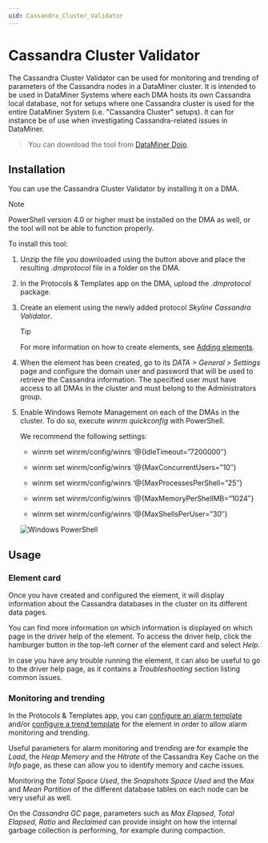 ```yaml
---
uid: Cassandra_Cluster_Validator
---
```


# Cassandra Cluster Validator

The Cassandra Cluster Validator can be used for monitoring and trending of parameters of the Cassandra nodes in a DataMiner cluster. It is intended to be used in DataMiner Systems where each DMA hosts its own Cassandra local database, not for setups where one Cassandra cluster is used for the entire DataMiner System (i.e. "Cassandra Cluster" setups). It can for instance be of use when investigating Cassandra-related issues in DataMiner.

> You can download the tool from [DataMiner Dojo](https://community.dataminer.services/download/cassandraclustervalidator/).

## Installation

You can use the Cassandra Cluster Validator by installing it on a DMA.

> [!NOTE]
> PowerShell version 4.0 or higher must be installed on the DMA as well, or the tool will not be able to function properly.

To install this tool:

1. Unzip the file you downloaded using the button above and place the resulting *.dmprotocol* file in a folder on the DMA.

1. In the Protocols & Templates app on the DMA, upload the *.dmprotocol* package.

1. Create an element using the newly added protocol *Skyline Cassandra Validator*.

   > [!TIP]
   > For more information on how to create elements, see [Adding elements](xref:Adding_elements).

1. When the element has been created, go to its *DATA > General > Settings* page and configure the domain user and password that will be used to retrieve the Cassandra information. The specified user must have access to all DMAs in the cluster and must belong to the Administrators group.

1. Enable Windows Remote Management on each of the DMAs in the cluster. To do so, execute *winrm quickconfig* with PowerShell.

   We recommend the following settings:

   - winrm set winrm/config/winrs ‘@{IdleTimeout=”7200000″}

   - winrm set winrm/config/winrs ‘@{MaxConcurrentUsers=”10″}

   - winrm set winrm/config/winrs ‘@{MaxProcessesPerShell=”25″}

   - winrm set winrm/config/winrs ‘@{MaxMemoryPerShellMB=”1024″}

   - winrm set winrm/config/winrs ‘@{MaxShellsPerUser=”30″}

   ![Windows PowerShell](~/user-guide/images/Windows_PowerShell.png)

## Usage

### Element card

Once you have created and configured the element, it will display information about the Cassandra databases in the cluster on its different data pages.

You can find more information on which information is displayed on which page in the driver help of the element. To access the driver help, click the hamburger button in the top-left corner of the element card and select *Help*.

In case you have any trouble running the element, it can also be useful to go to the driver help page, as it contains a *Troubleshooting* section listing common issues.

### Monitoring and trending

In the Protocols & Templates app, you can [configure an alarm template](xref:Configuring_normal_alarm_thresholds) and/or [configure a trend template](xref:Configuring_trend_templates) for the element in order to allow alarm monitoring and trending.

Useful parameters for alarm monitoring and trending are for example the *Load*, the *Heap Memory* and the *Hitrate* of the Cassandra Key Cache on the *Info* page, as these can allow you to identify memory and cache issues.

Monitoring the *Total Space Used*, the *Snapshots Space Used* and the *Max* and *Mean Partition* of the different database tables on each node can be very useful as well.

On the *Cassandra GC* page, parameters such as *Max Elapsed*, *Total Elapsed*, *Ratio* and *Reclaimed* can provide insight on how the internal garbage collection is performing, for example during compaction.
